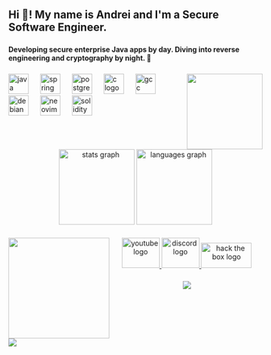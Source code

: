 <h2 align="left">Hi 👋! My name is Andrei and I'm a Secure Software Engineer.</h2>

###

<h4 align="left">Developing secure enterprise Java apps by day. Diving into reverse engineering and cryptography by night. 🔐</h4>

###

<img align="right" height="150" src="https://media.giphy.com/media/v1.Y2lkPWVjZjA1ZTQ3eHBnd3czZnE3azFrY3k4dGFudnlpZHBibXlodGJnOHg4b3FyM3V1NCZlcD12MV9naWZzX3NlYXJjaCZjdD1n/Uho05vACGIjMk/giphy.gif"  />

###

<div align="left">
  <img src="https://cdn.jsdelivr.net/gh/devicons/devicon/icons/java/java-original.svg" height="40" alt="java logo"  />
  <img width="15" />
  <img src="https://cdn.simpleicons.org/spring/6DB33F" height="40" alt="spring logo"  />
  <img width="15" />
  <img src="https://cdn.jsdelivr.net/gh/devicons/devicon@latest/icons/kalilinux/kalilinux-original.svg" height="40" alt="postgresql logo"  />
  <img width="15" />
  <img src="https://skillicons.dev/icons?i=c" height="40" alt="c logo"  />
  <img width="15" />
  <img src="https://cdn.jsdelivr.net/gh/devicons/devicon/icons/gcc/gcc-original.svg" height="40" alt="gcc logo"  />
  <img width="15" />
  <img src="https://cdn.jsdelivr.net/gh/devicons/devicon/icons/debian/debian-original.svg" height="40" alt="debian logo"  />
  <img width="15" />
  <img src="https://cdn.jsdelivr.net/gh/devicons/devicon@latest/icons/redhat/redhat-plain-wordmark.svg" height="40" alt="neovim logo"  />
  <img width="15" />
  <img src="https://cdn.simpleicons.org/solidity/363636" height="40" alt="solidity logo"  />
</div>

###

<br clear="both">

<div align="center">
  <img src="https://github-readme-stats.vercel.app/api?username=andrei2308&hide_title=false&hide_rank=false&show_icons=true&include_all_commits=true&count_private=true&disable_animations=false&theme=radical&locale=en&hide_border=false" height="150" alt="stats graph"  />
  <img src="https://github-readme-stats.vercel.app/api/top-langs?username=andrei2308&locale=en&hide_title=false&layout=compact&card_width=320&langs_count=5&theme=radical&hide_border=false" height="150" alt="languages graph"  />
</div>

###

<img align="left" height="200" src="https://media.giphy.com/media/v1.Y2lkPWVjZjA1ZTQ3aGM0cTEyZHNjNmdlYjQzYXBzNHBtazhxb3J5MThoNGNkY281N25raCZlcD12MV9naWZzX3NlYXJjaCZjdD1n/ztpMY1t5VYWlO/giphy.gif"  />

###

<div align="center">
  <a href="https://www.youtube.com/@chitzoiu840" target="_blank">
    <img src="https://raw.githubusercontent.com/maurodesouza/profile-readme-generator/master/src/assets/icons/social/youtube/default.svg" width="75" height="60" alt="youtube logo"  />
  </a>
  <a href="https://www.discordapp.com/users/272020370331009024" target="_blank">
    <img src="https://raw.githubusercontent.com/maurodesouza/profile-readme-generator/master/src/assets/icons/social/discord/default.svg" width="75" height="60" alt="discord logo"  />
  </a>
  <a href="https://app.hackthebox.com/profile/2254065" target="_blank">
    <img src="https://external-content.duckduckgo.com/iu/?u=https%3A%2F%2Fredtiseg.com%2Fwp-content%2Fuploads%2F2022%2F08%2FHTB-Logo-Verticall_RGB_DarkText_1024-1024x614.png&f=1&nofb=1&ipt=82e1b55d54e0c925052a597dd604efcb1f6dfadc2aaf347cabf1823f8ee4d3cf" width="100" height="50" alt="hack the box logo"/>    
  </a>
</div>

###

<div align="center">
  <img src="https://visitor-badge.laobi.icu/badge?page_id=andrei2308.andrei2308&left_color=midnightblue&right_color=darkmagenta&left_text=stalkers"  />
</div>

###

<br clear="both">

<div>
  <img style="100%" src="https://capsule-render.vercel.app/api?type=waving&height=100&section=footer&reversal=false&text=andrei2308&fontSize=70&fontColor=FFFFFF&fontAlign=50&fontAlignY=50&stroke=-&descSize=20&descAlign=50&descAlignY=50&textBg=false&color=FFFFFF"  />
</div>

###

